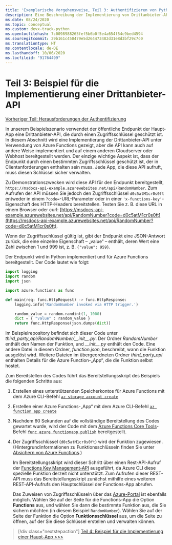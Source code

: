 ```yaml
---
title: 'Exemplarische Vorgehensweise, Teil 3: Authentifizieren von Python-Apps bei Azure-Diensten'
description: Eine Beschreibung der Implementierung von Drittanbieter-APIs mithilfe von Azure Functions und der Art und Weise, wie der Endpunkt durch einen Zugriffsschlüssel geschützt wird.
ms.date: 08/24/2020
ms.topic: conceptual
ms.custom: devx-track-python
ms.openlocfilehash: 7c0098988265fef5b6b0f5e4a654f54c9bed4594
ms.sourcegitcommit: 29b161c450479e5d264473482d31e8d3bf29c7c0
ms.translationtype: HT
ms.contentlocale: de-DE
ms.lasthandoff: 10/06/2020
ms.locfileid: "91764499"
---
```

# <a name="part-3-example-third-party-api-implementation"></a>Teil 3: Beispiel für die Implementierung einer Drittanbieter-API

[Vorheriger Teil: Herausforderungen der Authentifizierung](walkthrough-tutorial-authentication-02.md)

In unserem Beispielszenario verwendet der öffentliche Endpunkt der Haupt-App eine Drittanbieter-API, die durch einen Zugriffsschlüssel geschützt ist. In diesem Abschnitt wird eine Implementierung der Drittanbieter-API unter Verwendung von Azure Functions gezeigt, aber die API kann auch auf andere Weise implementiert und auf einem anderen Cloudserver oder Webhost bereitgestellt werden. Der einzige wichtige Aspekt ist, dass der Endpunkt durch einen bestimmten Zugriffsschlüssel geschützt ist, der in Clientanforderungen enthalten sein muss. Jede App, die diese API aufruft, muss diesen Schlüssel sicher verwalten.

Zu Demonstrationszwecken wird diese API für den Endpunkt bereitgestellt, `https://msdocs-api-example.azurewebsites.net/api/RandomNumber`. Zum Aufrufen der API müssen Sie jedoch den Zugriffsschlüssel `d0c5atM1cr0s0ft` entweder in einem `?code=`-URL-Parameter oder in einer `'x-functions-key'`-Eigenschaft des HTTP-Headers bereitstellen. Testen Sie z. B. diese URL in einem Browser oder curl: [https://msdocs-api-example.azurewebsites.net/api/RandomNumber?code=d0c5atM1cr0s0ft](https://msdocs-api-example.azurewebsites.net/api/RandomNumber?code=d0c5atM1cr0s0ft).

Wenn der Zugriffsschlüssel gültig ist, gibt der Endpunkt eine JSON-Antwort zurück, die eine einzelne Eigenschaft – „value“ – enthält, deren Wert eine Zahl zwischen 1 und 999 ist, z. B. `{"value": 959}`.

Der Endpunkt wird in Python implementiert und für Azure Functions bereitgestellt. Der Code lautet wie folgt:

```python
import logging
import random
import json

import azure.functions as func

def main(req: func.HttpRequest) -> func.HttpResponse:
    logging.info('RandomNumber invoked via HTTP trigger.')

    random_value = random.randint(1, 1000)
    dict = { "value" : random_value }
    return func.HttpResponse(json.dumps(dict))
```

Im Beispielrepository befindet sich dieser Code unter *third_party_api/RandomNumber/\_\_init\_\_.py*. Der Ordner *RandomNumber* enthält den Namen der Funktion, und *\_\_init\_\_.py* enthält den Code. Eine andere Datei in diesem Ordner, *function.json*, beschreibt, wann die Funktion ausgelöst wird. Weitere Dateien im übergeordneten Ordner *third_party_api* enthalten Details für die Azure Function-„App“, die die Funktion selbst hostet.

Zum Bereitstellen des Codes führt das Bereitstellungsskript des Beispiels die folgenden Schritte aus:

1. Erstellen eines unterstützenden Speicherkontos für Azure Functions mit dem Azure CLI-Befehl [`az storage account create`](/cli/azure/storage/account#az-storage-account-create)

1. Erstellen einer Azure Functions-„App“ mit dem Azure CLI-Befehl [`az function app create`](/cli/azure/functionapp#az-functionapp-create)

1. Nachdem 60 Sekunden auf die vollständige Bereitstellung des Codes gewartet wurde, wird der Code mit dem [Azure Functions Core Tools](/azure/azure-functions/functions-run-local?tabs=linux%2Ccsharp%2Cbash)-Befehl [`func azure functionapp publish`](/azure/azure-functions/functions-run-local?tabs=linux%2Ccsharp%2Cbash#project-file-deployment) bereitgestellt.

1. Der Zugriffsschlüssel (`d0c5atM1cr0s0ft`) wird der Funktion zugewiesen. (Hintergrundinformationen zu Funktionsschlüsseln finden Sie unter [Absichern von Azure Functions](/azure/azure-functions/security-concepts).)

    Im Bereitstellungsskript wird dieser Schritt über einen Rest-API-Aufruf der [Functions Key Management-API](https://github.com/Azure/azure-functions-host/wiki/Key-management-API) ausgeführt, da Azure CLI diese spezielle Funktion derzeit nicht unterstützt. Zum Aufrufen dieser REST-API muss das Bereitstellungsskript zunächst mithilfe eines weiteren REST-API-Aufrufs den Hauptschlüssel der Functions-App abrufen.

    Das Zuweisen von Zugriffsschlüsseln über das [Azure-Portal](https://portal.azure.com) ist ebenfalls möglich. Wählen Sie auf der Seite für die Functions-App die Option **Functions** aus, und wählen Sie dann die bestimmte Funktion aus, die Sie sichern möchten (in diesem Beispiel `RandomNumber`). Wählen Sie auf der Seite der Funktion die Option **Funktionsschlüssel** aus, um die Seite zu öffnen, auf der Sie diese Schlüssel erstellen und verwalten können.

> [!div class="nextstepaction"]
> [Teil 4: Beispiel für die Implementierung einer Haupt-App >>>](walkthrough-tutorial-authentication-04.md)
